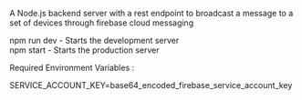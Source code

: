 A Node.js backend server with a rest endpoint to broadcast a message to a set of devices through firebase cloud messaging<br />

npm run dev - Starts the development server<br />
npm start - Starts the production server

Required Environment Variables : <br />

SERVICE_ACCOUNT_KEY=base64_encoded_firebase_service_account_key
